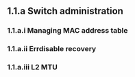 ## 1.1.a Switch administration  
### 1.1.a.i Managing MAC address table  
### 1.1.a.ii Errdisable recovery  
### 1.1.a.iii L2 MTU
